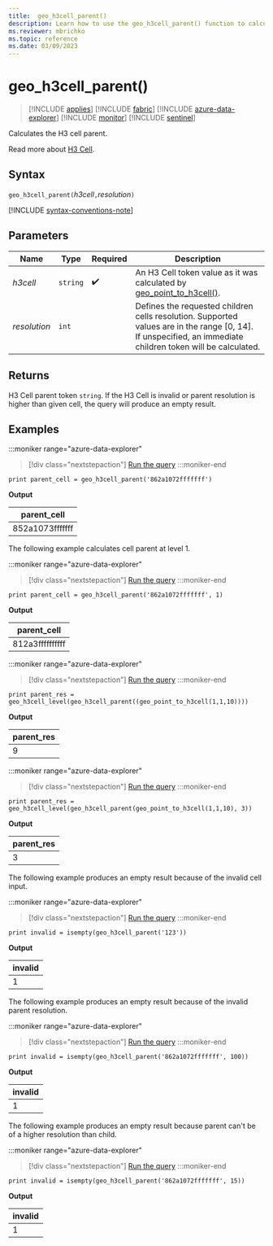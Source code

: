 ```yaml
---
title:  geo_h3cell_parent()
description: Learn how to use the geo_h3cell_parent() function to calculate the H3 cell parent.
ms.reviewer: mbrichko
ms.topic: reference
ms.date: 03/09/2023
---
```

# geo_h3cell_parent()

> [!INCLUDE [applies](../includes/applies-to-version/applies.md)] [!INCLUDE [fabric](../includes/applies-to-version/fabric.md)] [!INCLUDE [azure-data-explorer](../includes/applies-to-version/azure-data-explorer.md)] [!INCLUDE [monitor](../includes/applies-to-version/monitor.md)] [!INCLUDE [sentinel](../includes/applies-to-version/sentinel.md)]

Calculates the H3 cell parent.

Read more about [H3 Cell](https://eng.uber.com/h3/).

## Syntax

`geo_h3cell_parent(`*h3cell*`,`*resolution*`)`

[!INCLUDE [syntax-conventions-note](../includes/syntax-conventions-note.md)]

## Parameters

|Name|Type|Required|Description|
|--|--|--|--|
| *h3cell* | `string` |  :heavy_check_mark: | An H3 Cell token value as it was calculated by [geo_point_to_h3cell()](geo-point-to-h3cell-function.md).|
| *resolution* | `int` | | Defines the requested children cells resolution. Supported values are in the range [0, 14]. If unspecified, an immediate children token will be calculated.|

## Returns

H3 Cell parent token `string`. If the H3 Cell is invalid or parent resolution is higher than given cell, the query will produce an empty result.

## Examples

:::moniker range="azure-data-explorer"
> [!div class="nextstepaction"]
> <a href="https://dataexplorer.azure.com/clusters/help/databases/Samples?query=H4sIAAAAAAAAAysoyswrUShILErNK4lPTs3JUbBVSE/Nj88wBnHiIRIa6hZmRomGBuZGaRCgrgkAkZ+TCTgAAAA=" target="_blank">Run the query</a>
:::moniker-end

```kusto
print parent_cell = geo_h3cell_parent('862a1072fffffff')
```

**Output**

|parent_cell|
|---|
|852a1073fffffff|

The following example calculates cell parent at level 1.

:::moniker range="azure-data-explorer"
> [!div class="nextstepaction"]
> <a href="https://dataexplorer.azure.com/clusters/help/databases/Samples?query=H4sIAAAAAAAAAysoyswrUShILErNK4lPTs3JUbBVSE/Nj88wBnHiIRIa6hZmRomGBuZGaRCgrqNgqAkA+3YzFzsAAAA=" target="_blank">Run the query</a>
:::moniker-end

```kusto
print parent_cell = geo_h3cell_parent('862a1072fffffff', 1)
```

**Output**

|parent_cell|
|---|
|812a3ffffffffff|

:::moniker range="azure-data-explorer"
> [!div class="nextstepaction"]
> <a href="https://dataexplorer.azure.com/clusters/help/databases/Samples?query=H4sIAAAAAAAAAysoyswrUShILErNK4kvSi1WsFVIT82PzzBOTs3Jic9JLUvN0UASgCjUAAsV5AO1xpfA5DQMdYDQQBMIAJou0OFVAAAA" target="_blank">Run the query</a>
:::moniker-end

```kusto
print parent_res = geo_h3cell_level(geo_h3cell_parent((geo_point_to_h3cell(1,1,10))))
```

**Output**

|parent_res|
|---|
|9|

:::moniker range="azure-data-explorer"
> [!div class="nextstepaction"]
> <a href="https://dataexplorer.azure.com/clusters/help/databases/Samples?query=H4sIAAAAAAAAAysoyswrUShILErNK4kvSi1WsFVIT82PzzBOTs3Jic9JLUvN0UASgCgEixTkA3XGl8CkNAx1gNBAU0fBWFMTAG9zfXpWAAAA" target="_blank">Run the query</a>
:::moniker-end

```kusto
print parent_res = geo_h3cell_level(geo_h3cell_parent(geo_point_to_h3cell(1,1,10), 3))
```

**Output**

|parent_res|
|---|
|3|

The following example produces an empty result because of the invalid cell input.

:::moniker range="azure-data-explorer"
> [!div class="nextstepaction"]
> <a href="https://dataexplorer.azure.com/clusters/help/databases/Samples?query=H4sIAAAAAAAAAysoyswrUcjMK0vMyUxRsFXILE7NLSip1EhPzY/PME5OzcmJL0gsSs0r0VA3NDJW19QEAJzHefMxAAAA" target="_blank">Run the query</a>
:::moniker-end

```kusto
print invalid = isempty(geo_h3cell_parent('123'))
```

**Output**

|invalid|
|---|
|1|

The following example produces an empty result because of the invalid parent resolution.

:::moniker range="azure-data-explorer"
> [!div class="nextstepaction"]
> <a href="https://dataexplorer.azure.com/clusters/help/databases/Samples?query=H4sIAAAAAAAAAysoyswrUcjMK0vMyUxRsFXILE7NLSip1EhPzY/PME5OzcmJL0gsSs0r0VC3MDNKNDQwN0qDAHUdBUMDA01NALIyRtVCAAAA" target="_blank">Run the query</a>
:::moniker-end

```kusto
print invalid = isempty(geo_h3cell_parent('862a1072fffffff', 100))
```

**Output**

|invalid|
|---|
|1|

The following example produces an empty result because parent can't be of a higher resolution than child.

:::moniker range="azure-data-explorer"
> [!div class="nextstepaction"]
> <a href="https://dataexplorer.azure.com/clusters/help/databases/Samples?query=H4sIAAAAAAAAAysoyswrUcjMK0vMyUxRsFXILE7NLSip1EhPzY/PME5OzcmJL0gsSs0r0VC3MDNKNDQwN0qDAHUdBUNTTU0A3k3StEEAAAA=" target="_blank">Run the query</a>
:::moniker-end

```kusto
print invalid = isempty(geo_h3cell_parent('862a1072fffffff', 15))
```

**Output**

|invalid|
|---|
|1|
